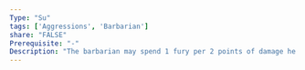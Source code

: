 ```yaml
---
Type: "Su"
tags: ['Aggressions', 'Barbarian']
share: "FALSE"
Prerequisite: "-"
Description: "The barbarian may spend 1 fury per 2 points of damage he takes to convert an equal amount of that damage to nonlethal damage. He may convert an additional point of damage per fury for every 5 levels of barbarian he possesses."
---
```

